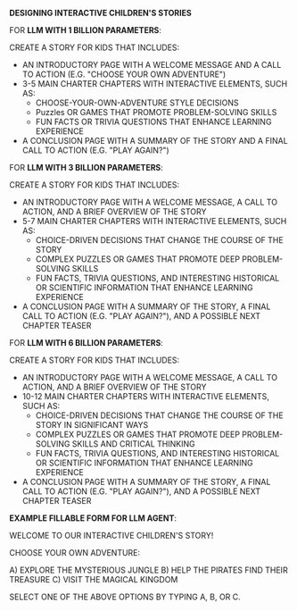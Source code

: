 **DESIGNING INTERACTIVE CHILDREN'S STORIES**

FOR **LLM WITH 1 BILLION PARAMETERS**:

CREATE A STORY FOR KIDS THAT INCLUDES:

* AN INTRODUCTORY PAGE WITH A WELCOME MESSAGE AND A CALL TO ACTION (E.G. "CHOOSE YOUR OWN ADVENTURE")
* 3-5 MAIN CHARTER CHAPTERS WITH INTERACTIVE ELEMENTS, SUCH AS:
	+ CHOOSE-YOUR-OWN-ADVENTURE STYLE DECISIONS
	+ Puzzles OR GAMES THAT PROMOTE PROBLEM-SOLVING SKILLS
	+ FUN FACTS OR TRIVIA QUESTIONS THAT ENHANCE LEARNING EXPERIENCE
* A CONCLUSION PAGE WITH A SUMMARY OF THE STORY AND A FINAL CALL TO ACTION (E.G. "PLAY AGAIN?")

FOR **LLM WITH 3 BILLION PARAMETERS**:

CREATE A STORY FOR KIDS THAT INCLUDES:

* AN INTRODUCTORY PAGE WITH A WELCOME MESSAGE, A CALL TO ACTION, AND A BRIEF OVERVIEW OF THE STORY
* 5-7 MAIN CHARTER CHAPTERS WITH INTERACTIVE ELEMENTS, SUCH AS:
	+ CHOICE-DRIVEN DECISIONS THAT CHANGE THE COURSE OF THE STORY
	+ COMPLEX PUZZLES OR GAMES THAT PROMOTE DEEP PROBLEM-SOLVING SKILLS
	+ FUN FACTS, TRIVIA QUESTIONS, AND INTERESTING HISTORICAL OR SCIENTIFIC INFORMATION THAT ENHANCE LEARNING EXPERIENCE
* A CONCLUSION PAGE WITH A SUMMARY OF THE STORY, A FINAL CALL TO ACTION (E.G. "PLAY AGAIN?"), AND A POSSIBLE NEXT CHAPTER TEASER

FOR **LLM WITH 6 BILLION PARAMETERS**:

CREATE A STORY FOR KIDS THAT INCLUDES:

* AN INTRODUCTORY PAGE WITH A WELCOME MESSAGE, A CALL TO ACTION, AND A BRIEF OVERVIEW OF THE STORY
* 10-12 MAIN CHARTER CHAPTERS WITH INTERACTIVE ELEMENTS, SUCH AS:
	+ CHOICE-DRIVEN DECISIONS THAT CHANGE THE COURSE OF THE STORY IN SIGNIFICANT WAYS
	+ COMPLEX PUZZLES OR GAMES THAT PROMOTE DEEP PROBLEM-SOLVING SKILLS AND CRITICAL THINKING
	+ FUN FACTS, TRIVIA QUESTIONS, AND INTERESTING HISTORICAL OR SCIENTIFIC INFORMATION THAT ENHANCE LEARNING EXPERIENCE
* A CONCLUSION PAGE WITH A SUMMARY OF THE STORY, A FINAL CALL TO ACTION (E.G. "PLAY AGAIN?"), AND A POSSIBLE NEXT CHAPTER TEASER

**EXAMPLE FILLABLE FORM FOR LLM AGENT**:

WELCOME TO OUR INTERACTIVE CHILDREN'S STORY!

CHOOSE YOUR OWN ADVENTURE:

A) EXPLORE THE MYSTERIOUS JUNGLE
B) HELP THE PIRATES FIND THEIR TREASURE
C) VISIT THE MAGICAL KINGDOM

SELECT ONE OF THE ABOVE OPTIONS BY TYPING A, B, OR C.